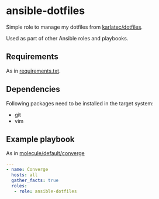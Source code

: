 # ansible-dotfiles

Simple role to manage my dotfiles from [karlatec/dotfiles](https://github.com/karlatec/dotfiles).

Used as part of other Ansible roles and playbooks.

## Requirements

As in [requirements.txt](https://github.com/karlatec/ansible-dotfiles/blob/main/requirements.txt).

## Dependencies

Following packages need to be installed in the target system:

* git
* vim

## Example playbook

As in [molecule/default/converge](https://github.com/karlatec/ansible-dotfiles/blob/main/molecule/default/converge.yml)

```yaml
---
- name: Converge
  hosts: all
  gather_facts: true
  roles:
   - role: ansible-dotfiles
```

